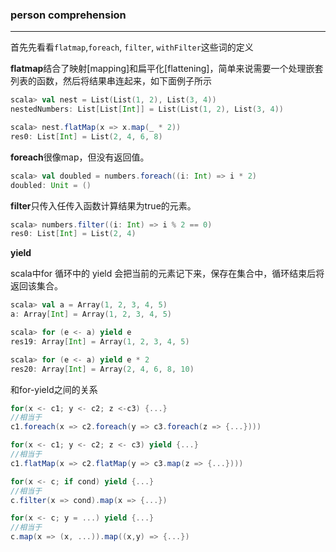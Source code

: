 ### person comprehension

---

首先先看看`flatmap`,`foreach`, `filter`, `withFilter`这些词的定义

**flatmap**结合了映射[mapping]和扁平化[flattening]，简单来说需要一个处理嵌套列表的函数，然后将结果串连起来，如下面例子所示

```scala
scala> val nest = List(List(1, 2), List(3, 4))
nestedNumbers: List[List[Int]] = List(List(1, 2), List(3, 4))

scala> nest.flatMap(x => x.map(_ * 2))
res0: List[Int] = List(2, 4, 6, 8)
```

**foreach**很像map，但没有返回值。

```scala
scala> val doubled = numbers.foreach((i: Int) => i * 2)
doubled: Unit = ()
```

**filter**只传入任传入函数计算结果为true的元素。

```scala
scala> numbers.filter((i: Int) => i % 2 == 0)
res0: List[Int] = List(2, 4)
```

**yield** 

scala中for 循环中的 yield 会把当前的元素记下来，保存在集合中，循环结束后将返回该集合。

```scala
scala> val a = Array(1, 2, 3, 4, 5)
a: Array[Int] = Array(1, 2, 3, 4, 5)

scala> for (e <- a) yield e
res19: Array[Int] = Array(1, 2, 3, 4, 5)

scala> for (e <- a) yield e * 2
res20: Array[Int] = Array(2, 4, 6, 8, 10)
```

和for-yield之间的关系

```scala
for(x <- c1; y <- c2; z <-c3) {...}
//相当于
c1.foreach(x => c2.foreach(y => c3.foreach(z => {...})))
```

```scala
for(x <- c1; y <- c2; z <- c3) yield {...}
//相当于
c1.flatMap(x => c2.flatMap(y => c3.map(z => {...})))
```

```scala
for(x <- c; if cond) yield {...}
//相当于
c.filter(x => cond).map(x => {...})
```

```scala
for(x <- c; y = ...) yield {...}
//相当于
c.map(x => (x, ...)).map((x,y) => {...})
```

